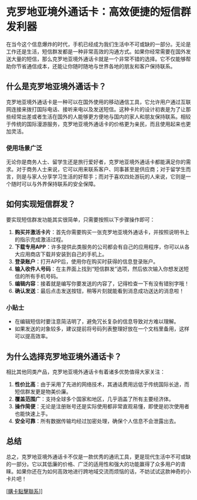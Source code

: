 # 克罗地亚境外通话卡：高效便捷的短信群发利器

在当今这个信息爆炸的时代，手机已经成为我们生活中不可或缺的一部分。无论是工作还是生活，短信群发都是一种非常高效的沟通方式。如果你经常需要在国外发送大量的短信，那么克罗地亚境外通话卡就是一个非常不错的选择。它不仅能够帮助你节省通信成本，还能让你随时随地与世界各地的朋友和客户保持联系。

## 什么是克罗地亚境外通话卡？

克罗地亚境外通话卡是一种可以在国外使用的移动通信工具，它允许用户通过互联网连接来拨打国际电话、接听来电以及发送短信。这种卡片的设计初衷是为了让那些经常出差或者生活在国外的人能够更方便地与国内的家人和朋友保持联系。相较于传统的国际漫游服务，克罗地亚境外通话卡的价格更为亲民，而且使用起来也更加灵活。

### 使用场景广泛

无论你是商务人士、留学生还是旅行爱好者，克罗地亚境外通话卡都能满足你的需求。对于商务人士来说，它可以用来联系客户、同事甚至是供应商；对于留学生而言，则是与家人分享学习生活的好帮手；而对于喜欢四处游玩的人来说，它则是一个随时可以与外界保持联系的安全保障。

## 如何实现短信群发？

要实现短信群发功能其实很简单，只需要按照以下步骤操作即可：

1. **购买并激活卡片**：首先你需要购买一张克罗地亚境外通话卡，并按照说明书上的指示完成激活过程。
2. **下载专用APP**：许多提供此类服务的公司都会有自己的应用程序，你可以从各大应用商店下载并安装到自己的手机上。
3. **登录账户**：打开APP后，使用你在购买时获得的信息登录账户。
4. **输入收件人号码**：在主界面上找到“短信群发”选项，然后依次输入你想发送短信的所有手机号码。
5. **编辑内容**：接着就是编写你要发送的内容了，记得检查一下有没有错别字哦！
6. **确认发送**：最后点击发送按钮，稍等片刻就能看到消息成功送达的消息啦！

### 小贴士

- 在编辑短信时要注意简洁明了，避免冗长复杂的信息导致对方难以理解。
- 如果发送的对象较多，建议提前将号码列表整理好放在一个文档里备用，这样可以提高效率。

## 为什么选择克罗地亚境外通话卡？

相比其他同类产品，克罗地亚境外通话卡有着诸多优势值得大家关注：

1. **性价比高**：由于采用了先进的网络技术，其通话费用远低于传统国际长途，而短信群发更是物美价廉。
2. **覆盖范围广**：支持全球多个国家和地区，几乎涵盖了所有主要经济体。
3. **操作简便**：无论是注册账号还是实际使用都非常直观易懂，即使是初次使用者也能快速上手。
4. **安全可靠**：所有数据传输均经过加密处理，确保个人信息不会泄露出去。

## 总结

总之，克罗地亚境外通话卡不仅是一款优秀的通讯工具，更是现代生活中不可或缺的一部分。它以其低廉的价格、广泛的适用性和强大的功能赢得了众多用户的青睐。如果你还在为如何高效地进行跨地域交流而烦恼的话，不妨试试这款神奇的小卡片吧！

[[購卡點擊聯系](https://t.me/s/esim1088)]]